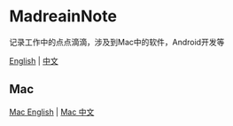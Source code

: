 # MadreainNote

记录工作中的点点滴滴，涉及到Mac中的软件，Android开发等

[English](README.md) | [中文](README-zh.md)

## Mac

[Mac English](https://github.com/madreain/MadreainNote/blob/master/Mac/Mac.md) | [Mac 中文](https://github.com/madreain/MadreainNote/blob/master/Mac/Mac-zh.md)
